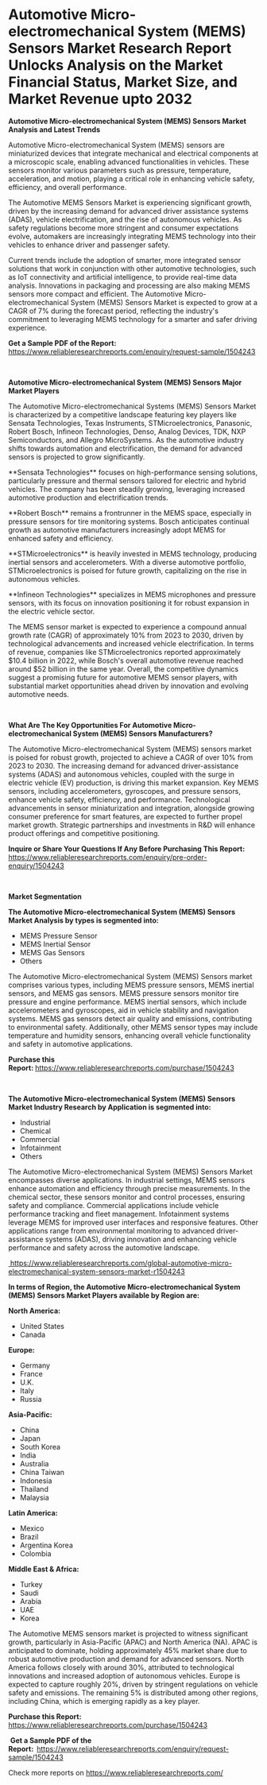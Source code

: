 <p><h1>Automotive Micro-electromechanical System (MEMS) Sensors Market Research Report Unlocks Analysis on the Market Financial Status, Market Size, and Market Revenue upto 2032</h1></p><p><strong>Automotive Micro-electromechanical System (MEMS) Sensors Market Analysis and Latest Trends</strong></p>
<p><p>Automotive Micro-electromechanical System (MEMS) sensors are miniaturized devices that integrate mechanical and electrical components at a microscopic scale, enabling advanced functionalities in vehicles. These sensors monitor various parameters such as pressure, temperature, acceleration, and motion, playing a critical role in enhancing vehicle safety, efficiency, and overall performance. </p><p>The Automotive MEMS Sensors Market is experiencing significant growth, driven by the increasing demand for advanced driver assistance systems (ADAS), vehicle electrification, and the rise of autonomous vehicles. As safety regulations become more stringent and consumer expectations evolve, automakers are increasingly integrating MEMS technology into their vehicles to enhance driver and passenger safety.</p><p>Current trends include the adoption of smarter, more integrated sensor solutions that work in conjunction with other automotive technologies, such as IoT connectivity and artificial intelligence, to provide real-time data analysis. Innovations in packaging and processing are also making MEMS sensors more compact and efficient. The Automotive Micro-electromechanical System (MEMS) Sensors Market is expected to grow at a CAGR of 7% during the forecast period, reflecting the industry's commitment to leveraging MEMS technology for a smarter and safer driving experience.</p></p>
<p><strong>Get a Sample PDF of the Report:&nbsp;</strong> <a href="https://www.reliableresearchreports.com/enquiry/request-sample/1504243?utm_campaign=2203&utm_medium=2&utm_source=Github&utm_content=ia&utm_term=12022025&utm_id=automotive-micro-electromechanical-system-mems-sensors">https://www.reliableresearchreports.com/enquiry/request-sample/1504243</a></p>
<p>&nbsp;</p>
<p><strong>Automotive Micro-electromechanical System (MEMS) Sensors Major Market Players</strong></p>
<p><p>The Automotive Micro-electromechanical Systems (MEMS) Sensors Market is characterized by a competitive landscape featuring key players like Sensata Technologies, Texas Instruments, STMicroelectronics, Panasonic, Robert Bosch, Infineon Technologies, Denso, Analog Devices, TDK, NXP Semiconductors, and Allegro MicroSystems. As the automotive industry shifts towards automation and electrification, the demand for advanced sensors is projected to grow significantly.</p><p>**Sensata Technologies** focuses on high-performance sensing solutions, particularly pressure and thermal sensors tailored for electric and hybrid vehicles. The company has been steadily growing, leveraging increased automotive production and electrification trends. </p><p>**Robert Bosch** remains a frontrunner in the MEMS space, especially in pressure sensors for tire monitoring systems. Bosch anticipates continual growth as automotive manufacturers increasingly adopt MEMS for enhanced safety and efficiency.</p><p>**STMicroelectronics** is heavily invested in MEMS technology, producing inertial sensors and accelerometers. With a diverse automotive portfolio, STMicroelectronics is poised for future growth, capitalizing on the rise in autonomous vehicles.</p><p>**Infineon Technologies** specializes in MEMS microphones and pressure sensors, with its focus on innovation positioning it for robust expansion in the electric vehicle sector.</p><p>The MEMS sensor market is expected to experience a compound annual growth rate (CAGR) of approximately 10% from 2023 to 2030, driven by technological advancements and increased vehicle electrification. In terms of revenue, companies like STMicroelectronics reported approximately $10.4 billion in 2022, while Bosch's overall automotive revenue reached around $52 billion in the same year. Overall, the competitive dynamics suggest a promising future for automotive MEMS sensor players, with substantial market opportunities ahead driven by innovation and evolving automotive needs.</p></p>
<p>&nbsp;</p>
<p><strong>What Are The Key Opportunities For Automotive Micro-electromechanical System (MEMS) Sensors Manufacturers?</strong></p>
<p><p>The Automotive Micro-electromechanical System (MEMS) sensors market is poised for robust growth, projected to achieve a CAGR of over 10% from 2023 to 2030. The increasing demand for advanced driver-assistance systems (ADAS) and autonomous vehicles, coupled with the surge in electric vehicle (EV) production, is driving this market expansion. Key MEMS sensors, including accelerometers, gyroscopes, and pressure sensors, enhance vehicle safety, efficiency, and performance. Technological advancements in sensor miniaturization and integration, alongside growing consumer preference for smart features, are expected to further propel market growth. Strategic partnerships and investments in R&D will enhance product offerings and competitive positioning.</p></p>
<p><strong>Inquire or Share Your Questions If Any Before Purchasing This Report:</strong> <a href="https://www.reliableresearchreports.com/enquiry/pre-order-enquiry/1504243?utm_campaign=2203&utm_medium=2&utm_source=Github&utm_content=ia&utm_term=12022025&utm_id=automotive-micro-electromechanical-system-mems-sensors">https://www.reliableresearchreports.com/enquiry/pre-order-enquiry/1504243</a></p>
<p>&nbsp;</p>
<p><strong>Market Segmentation</strong></p>
<p><strong>The Automotive Micro-electromechanical System (MEMS) Sensors Market Analysis by types is segmented into:</strong></p>
<p><ul><li>MEMS Pressure Sensor</li><li>MEMS Inertial Sensor</li><li>MEMS Gas Sensors</li><li>Others</li></ul></p>
<p><p>The Automotive Micro-electromechanical System (MEMS) Sensors market comprises various types, including MEMS pressure sensors, MEMS inertial sensors, and MEMS gas sensors. MEMS pressure sensors monitor tire pressure and engine performance. MEMS inertial sensors, which include accelerometers and gyroscopes, aid in vehicle stability and navigation systems. MEMS gas sensors detect air quality and emissions, contributing to environmental safety. Additionally, other MEMS sensor types may include temperature and humidity sensors, enhancing overall vehicle functionality and safety in automotive applications.</p></p>
<p><strong>Purchase this Report:&nbsp;</strong><a href="https://www.reliableresearchreports.com/purchase/1504243?utm_campaign=2203&utm_medium=2&utm_source=Github&utm_content=ia&utm_term=12022025&utm_id=automotive-micro-electromechanical-system-mems-sensors">https://www.reliableresearchreports.com/purchase/1504243</a></p>
<p>&nbsp;</p>
<p><strong>The Automotive Micro-electromechanical System (MEMS) Sensors Market Industry Research by Application is segmented into:</strong></p>
<p><ul><li>Industrial</li><li>Chemical</li><li>Commercial</li><li>Infotainment</li><li>Others</li></ul></p>
<p><p>The Automotive Micro-electromechanical System (MEMS) Sensors Market encompasses diverse applications. In industrial settings, MEMS sensors enhance automation and efficiency through precise measurements. In the chemical sector, these sensors monitor and control processes, ensuring safety and compliance. Commercial applications include vehicle performance tracking and fleet management. Infotainment systems leverage MEMS for improved user interfaces and responsive features. Other applications range from environmental monitoring to advanced driver-assistance systems (ADAS), driving innovation and enhancing vehicle performance and safety across the automotive landscape.</p></p>
<p><a href="https://www.reliableresearchreports.com/global-automotive-micro-electromechanical-system-sensors-market-r1504243?utm_campaign=2203&utm_medium=2&utm_source=Github&utm_content=ia&utm_term=12022025&utm_id=automotive-micro-electromechanical-system-mems-sensors">&nbsp;https://www.reliableresearchreports.com/global-automotive-micro-electromechanical-system-sensors-market-r1504243</a></p>
<p><strong>In terms of Region, the Automotive Micro-electromechanical System (MEMS) Sensors Market Players available by Region are:</strong></p>
<p>
    <p> <strong> North America: </strong>
        <ul>
            <li>United States</li>
            <li>Canada</li>
        </ul>
        </p> 
    <p> <strong> Europe: </strong>
        <ul>
            <li>Germany</li>
            <li>France</li>
            <li>U.K.</li>
            <li>Italy</li>
            <li>Russia</li>
        </ul>
        </p> 
    <p> <strong> Asia-Pacific: </strong>
        <ul>
            <li>China</li>
            <li>Japan</li>
            <li>South Korea</li>
            <li>India</li>
            <li>Australia</li>
            <li>China Taiwan</li>
            <li>Indonesia</li>
            <li>Thailand</li>
            <li>Malaysia</li>
        </ul>
        </p> 
    <p> <strong> Latin America: </strong>
        <ul>
            <li>Mexico</li>
            <li>Brazil</li>
            <li>Argentina Korea</li>
            <li>Colombia</li>
        </ul>
        </p> 
    <p> <strong> Middle East & Africa: </strong>
        <ul>
            <li>Turkey</li>
            <li>Saudi</li>
            <li>Arabia</li>
            <li>UAE</li>
            <li>Korea</li>
        </ul>
    </p>
    </p>
<p><p>The Automotive MEMS sensors market is projected to witness significant growth, particularly in Asia-Pacific (APAC) and North America (NA). APAC is anticipated to dominate, holding approximately 45% market share due to robust automotive production and demand for advanced sensors. North America follows closely with around 30%, attributed to technological innovations and increased adoption of autonomous vehicles. Europe is expected to capture roughly 20%, driven by stringent regulations on vehicle safety and emissions. The remaining 5% is distributed among other regions, including China, which is emerging rapidly as a key player.</p></p>
<p><strong>Purchase this Report: </strong><a href="https://www.reliableresearchreports.com/purchase/1504243?utm_campaign=2203&utm_medium=2&utm_source=Github&utm_content=ia&utm_term=12022025&utm_id=automotive-micro-electromechanical-system-mems-sensors">https://www.reliableresearchreports.com/purchase/1504243</a></p>
<p>&nbsp;<strong>Get a Sample PDF of the Report:&nbsp;&nbsp;</strong><a href="https://www.reliableresearchreports.com/enquiry/request-sample/1504243?utm_campaign=2203&utm_medium=2&utm_source=Github&utm_content=ia&utm_term=12022025&utm_id=automotive-micro-electromechanical-system-mems-sensors">https://www.reliableresearchreports.com/enquiry/request-sample/1504243</a></p>
<p><strong></strong></p>
<p>Check more reports on <a href="https://www.reliableresearchreports.com/?utm_campaign=2203&utm_medium=2&utm_source=Github&utm_content=ia&utm_term=12022025&utm_id=automotive-micro-electromechanical-system-mems-sensors">https://www.reliableresearchreports.com/</a></p>